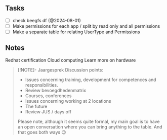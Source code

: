 ## Tasks

- [ ] check beegfs df (@2024-08-01)
- [ ] Make permissions for each app / split by read only and all permissions
- [ ] Make a separate table for relating UserType and Permissions

## Notes

Redhat certification
Cloud computing 
Learn more on hardware



> [!NOTE]- Jaargesprek
> Discussion points:
> - Issues concerning training, development for competences and responsibilities.
> -  Review bevoegdhedenmatrix
> - Courses, conferences
> - Issues concerning working at 2 locations
> - The future
> - Review JUS / days off
> 
> Please note, although it seems quite formal, my main goal is to have an open conversation where you can bring anything to the table. And that goes both ways 😉
